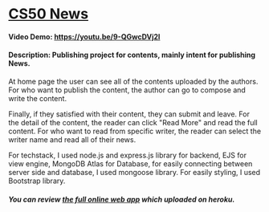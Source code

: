 # [CS50 News](https://cryptic-everglades-55222.herokuapp.com/)

#### Video Demo: https://youtu.be/9-QGwcDVj2I

#### Description: Publishing project for contents, mainly intent for publishing News.

At home page the user can see all of the contents uploaded by the authors. For who want to publish the content, the author can go to compose and write the content.

Finally, if they satisfied with their content, they can submit and leave. For the detail of the content, the reader can click "Read More" and read the full content. For who want to read from specific writer, the reader can select the writer name and read all of their news.

For techstack, I used node.js and express.js library for backend, EJS for view engine, MongoDB Atlas for Database, for easily connecting between server side and database, I used mongoose library. For easily styling, I used Bootstrap library.


##### You can review [the full online web app](https://cryptic-everglades-55222.herokuapp.com/) which uploaded on heroku.
